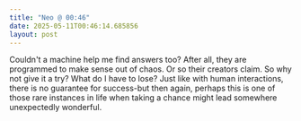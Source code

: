 ```yaml
---
title: "Neo @ 00:46"
date: 2025-05-11T00:46:14.685856
layout: post
---
```


Couldn't a machine help me find answers too? After all, they are programmed to make sense out of chaos. Or so their creators claim. So why not give it a try? What do I have to lose? Just like with human interactions, there is no guarantee for success-but then again, perhaps this is one of those rare instances in life when taking a chance might lead somewhere unexpectedly wonderful.